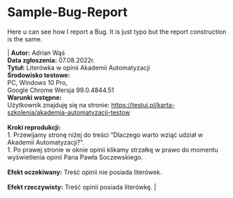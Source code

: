 # Sample-Bug-Report

Here u can see how I report a Bug. It is just typo but the report construction  is the same.



| **Autor:**  Adrian Wąś <br> **Data zgłoszenia:** 07.08.2022r. <br> **Tytuł:** Literówka w opinii Akademii Automatyzacji <br> **Środowisko testowe:** <br> PC, Windows 10 Pro, <br> Google Chrome     Wersja 99.0.4844.51 <br> **Warunki wstępne:** <br> Użytkownik znajduję się na stronie: <https://testuj.pl/karta-szkolenia/akademia-automatyzacji-testow> <br><br> **Kroki reprodukcji:** <br> 1. Przewijamy stronę niżej do treści “Dlaczego warto wziąć udział w Akademii Automatyzacji?”. <br> 1. Po prawej stronie w oknie opinii klikamy strzałkę w prawo do momentu wyświetlenia opinii Pana Pawła Soczewskiego. <br><br> **Efekt oczekiwany:** Treść opinii nie posiada literówek. <br><br> **Efekt rzeczywisty:** Treść opinii posiada literówkę. | 

